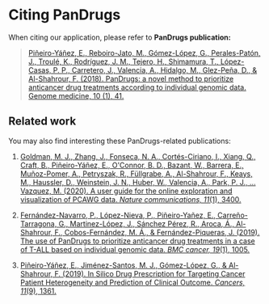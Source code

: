 # Citing PanDrugs

When citing our application, please refer to **PanDrugs publication:**

> [Piñeiro-Yáñez, E., Reboiro-Jato, M., Gómez-López, G., Perales-Patón, J., Troulé, K., Rodríguez, J. M., Tejero, H., Shimamura, T., López-Casas, P. P., Carretero, J., Valencia, A., Hidalgo, M., Glez-Peña, D., & Al-Shahrour, F. (2018). PanDrugs: a novel method to prioritize anticancer drug treatments according to individual genomic data. Genome medicine, 10 (1), 41.](https://doi.org/10.1186/s13073-018-0546-1)

## Related work

You may also find interesting these PanDrugs-related publications:

1. [Goldman, M. J., Zhang, J., Fonseca, N. A., Cortés-Ciriano, I., Xiang, Q., Craft, B., Piñeiro-Yáñez, E., O'Connor, B. D., Bazant, W., Barrera, E., Muñoz-Pomer, A., Petryszak, R., Füllgrabe, A., Al-Shahrour, F., Keays, M., Haussler, D., Weinstein, J. N., Huber, W., Valencia, A., Park, P. J., … Vazquez, M. (2020). A user guide for the online exploration and visualization of PCAWG data. *Nature communications, 11*(1), 3400.](https://doi.org/10.1038/s41467-020-16785-6)

2. [Fernández-Navarro, P., López-Nieva, P., Piñeiro-Yañez, E., Carreño-Tarragona, G., Martinez-López, J., Sánchez Pérez, R., Aroca, Á., Al-Shahrour, F., Cobos-Fernández, M. Á., & Fernández-Piqueras, J. (2019). The use of PanDrugs to prioritize anticancer drug treatments in a case of T-ALL based on individual genomic data. *BMC cancer, 19*(1), 1005.](https://doi.org/10.1186/s12885-019-6209-9)

3. [Piñeiro-Yáñez, E., Jiménez-Santos, M. J., Gómez-López, G., & Al-Shahrour, F. (2019). In Silico Drug Prescription for Targeting Cancer Patient Heterogeneity and Prediction of Clinical Outcome. *Cancers, 11*(9), 1361.](https://doi.org/10.3390/cancers11091361)
